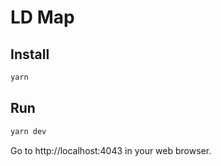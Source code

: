 # LD Map

## Install

```sh
yarn
```

## Run

```sh
yarn dev
```

Go to http://localhost:4043 in your web browser.
